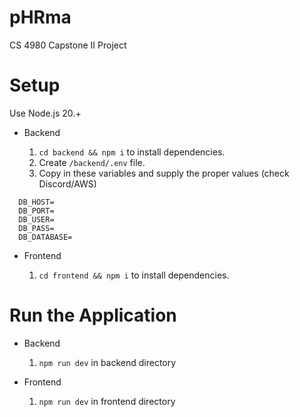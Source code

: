 # pHRma

CS 4980 Capstone II Project

# Setup

Use Node.js 20.+

- Backend

  1. `cd backend && npm i` to install dependencies.
  2. Create `/backend/.env` file.
  3. Copy in these variables and supply the proper values (check Discord/AWS)

```
  DB_HOST=
  DB_PORT=
  DB_USER=
  DB_PASS=
  DB_DATABASE=
```

- Frontend

  1. `cd frontend && npm i` to install dependencies.

# Run the Application

- Backend

  1. `npm run dev` in backend directory

- Frontend

  1. `npm run dev` in frontend directory
